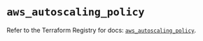 # `aws_autoscaling_policy`

Refer to the Terraform Registry for docs: [`aws_autoscaling_policy`](https://registry.terraform.io/providers/hashicorp/aws/5.63.1/docs/resources/autoscaling_policy).
